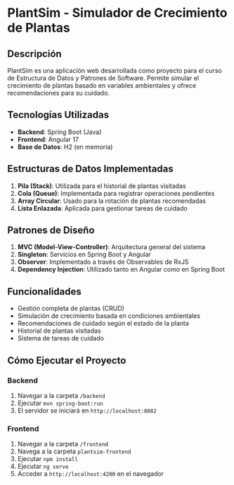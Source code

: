 # PlantSim - Simulador de Crecimiento de Plantas

## Descripción
PlantSim es una aplicación web desarrollada como proyecto para el curso de Estructura de Datos y Patrones de Software. Permite simular el crecimiento de plantas basado en variables ambientales y ofrece recomendaciones para su cuidado.

## Tecnologías Utilizadas
- **Backend**: Spring Boot (Java)
- **Frontend**: Angular 17
- **Base de Datos**: H2 (en memoria)

## Estructuras de Datos Implementadas
1. **Pila (Stack)**: Utilizada para el historial de plantas visitadas
2. **Cola (Queue)**: Implementada para registrar operaciones pendientes
3. **Array Circular**: Usado para la rotación de plantas recomendadas
4. **Lista Enlazada**: Aplicada para gestionar tareas de cuidado

## Patrones de Diseño
1. **MVC (Model-View-Controller)**: Arquitectura general del sistema
2. **Singleton**: Servicios en Spring Boot y Angular
3. **Observer**: Implementado a través de Observables de RxJS
4. **Dependency Injection**: Utilizado tanto en Angular como en Spring Boot

## Funcionalidades
- Gestión completa de plantas (CRUD)
- Simulación de crecimiento basada en condiciones ambientales
- Recomendaciones de cuidado según el estado de la planta
- Historial de plantas visitadas
- Sistema de tareas de cuidado

## Cómo Ejecutar el Proyecto
### Backend
1. Navegar a la carpeta `/backend`
2. Ejecutar `mvn spring-boot:run`
3. El servidor se iniciará en `http://localhost:8082`

### Frontend
1. Navegar a la carpeta `/frontend`
2. Navega a la carpeta  `plantsim-frontend`
2. Ejecutar `npm install`
3. Ejecutar `ng serve`
4. Acceder a `http://localhost:4200` en el navegador